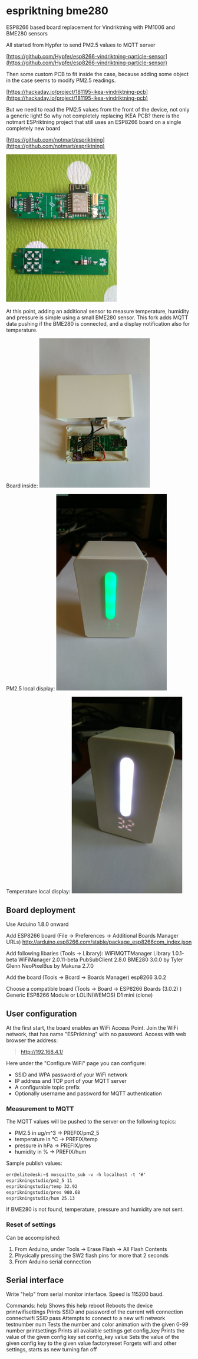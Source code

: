 # espriktning bme280
ESP8266 based board replacement for Vindriktning with PM1006 and BME280 sensors

All started from Hypfer to send PM2.5 values to MQTT server

[https://github.com/Hypfer/esp8266-vindriktning-particle-sensor](https://github.com/Hypfer/esp8266-vindriktning-particle-sensor)


Then some custom PCB to fit inside the case, because adding some object in the case seems to modify PM2.5 readings.

[https://hackaday.io/project/181195-ikea-vindriktning-pcb](https://hackaday.io/project/181195-ikea-vindriktning-pcb)


But we need to read the PM2.5 values from the front of the device, not only a generic light!
So why not completely replacing IKEA PCB? there is the notmart ESPriktning project that still uses an ESP8266 board on a single completely new board

[https://github.com/notmart/espriktning](https://github.com/notmart/espriktning)

<img src="https://github.com/erobertorichiardone/espriktning_bme280/blob/master/images/espriktning.jpeg" width="300">


At this point, adding an additional sensor to measure temperature, humidity and pressure is simple using a small BME280 sensor. This fork adds MQTT data pushing if the BME280 is connected, and a display notification also for temperature.

Board inside:
<img src="https://github.com/erobertorichiardone/espriktning_bme280/blob/master/images/espriktning_bme280_0.jpeg" width="300">

PM2.5 local display:
<img src="https://github.com/erobertorichiardone/espriktning_bme280/blob/master/images/espriktning_bme280_2.jpeg" width="300">

Temperature local display:
<img src="https://github.com/erobertorichiardone/espriktning_bme280/blob/master/images/espriktning_bme280_3.jpeg" width="300">




## Board deployment

Use Arduino 1.8.0 onward

Add ESP8266 board (File -> Preferences -> Additional Boards Manager URLs)
	http://arduino.esp8266.com/stable/package_esp8266com_index.json

Add following libaries (Tools -> Library):
	WiFiMQTTManager Library 1.0.1-beta
	WiFiManager 2.0.11-beta
	PubSubClient 2.8.0
	BME280 3.0.0 by Tyler Glenn
	NeoPixelBus by Makuna 2.7.0

Add the board (Tools -> Board -> Boards Manager)
	esp8266 3.0.2
	
Choose a compatible board (Tools -> Board -> ESP8266 Boards (3.0.2) )
	Generic ESP8266 Module or LOLIN(WEMOS) D1 mini (clone) 


## User configuration

At the first start, the board enables an WiFi Access Point.
Join the WiFi network, that has name "ESPriktning" with no password.
Access with web browser the address:
>  http://192.168.4.1/ 

Here under the "Configure WiFi" page you can configure:
* SSID and WPA password of your WiFi network
* IP address and TCP port of your MQTT server
* A configurable topic prefix
* Optionally username and password for MQTT authentication
 
### Measurement to MQTT

The MQTT values will be pushed to the server on the following topics:
* PM2.5 in ug/m^3 ->   PREFIX/pm2_5
* temperature in °C ->   PREFIX/temp
* pressure in hPa ->   PREFIX/pres
* humidity in % ->   PREFIX/hum

Sample publish values:

```
err@elitedesk:~$ mosquitto_sub -v -h localhost -t '#'
esprikningstudio/pm2_5 11
esprikningstudio/temp 32.92
esprikningstudio/pres 980.68
esprikningstudio/hum 25.13
```

If BME280 is not found, temperature, pressure and humidity are not sent.


### Reset of settings

Can be accomplished:
1. From Arduino, under Tools -> Erase Flash -> All Flash Contents
2. Physically pressing the SW2 flash pins for more that 2 seconds
3. From Arduino serial connection

## Serial interface

Write "help" from serial monitor interface. Speed is 115200 baud.


Commands:
help                   Shows this help
reboot                 Reboots the device
printwifisettings      Prints SSID and password of the current wifi connection
connectwifi SSID pass  Attempts to connect to a new wifi network
testnumber  num        Tests the number and color animation with the given 0-99 number
printsettings          Prints all available settings
get config_key         Prints the value of the given config key
set config_key value   Sets the value of the given config key to the given value
factoryreset           Forgets wifi and other settings, starts as new
turning fan off




